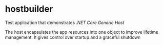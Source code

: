# hostbuilder
Test application that demonstrates _.NET Core Generic Host_

The host encapsulates the app resources into one object to improve lifetime management. It gives control over startup and a graceful shutdown
